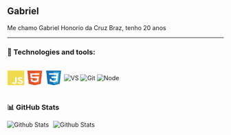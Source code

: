 ## Gabriel

Me chamo Gabriel Honorio da Cruz Braz, tenho 20 anos

---
### 🤖 Technologies and tools:

<div style="display: inline_block"><br>
  <img align="center" alt="Js" height="35" width="40" src="https://raw.githubusercontent.com/devicons/devicon/master/icons/javascript/javascript-plain.svg">
  <img align="center" alt="HTML" height="35" width="40" src="https://raw.githubusercontent.com/devicons/devicon/master/icons/html5/html5-original.svg">
  <img align="center" alt="CSS" height="35" width="40" src="https://raw.githubusercontent.com/devicons/devicon/master/icons/css3/css3-original.svg">
  <img align="center" alt="VS" height="35" width="40" src="https://cdn.jsdelivr.net/gh/devicons/devicon/icons/vscode/vscode-original.svg">
  <img align="center" alt="Git" height="35" width="40" src="https://cdn.jsdelivr.net/gh/devicons/devicon/icons/git/git-original.svg">
  <img align="center" alt="Node" height="35" width="40" src="https://cdn.jsdelivr.net/gh/devicons/devicon@latest/icons/nodejs/nodejs-original.svg" >

          

</div><br>

### 📊 GitHub Stats

<img
  align = "left"
  alt = "Github Stats"
  heigth = "200"
  style= "padding-right: 10px;"
  src="https://github-readme-stats.vercel.app/api?username=gabrielhbrz&show_icons=true&theme=radical&include_all_commits=true&locale=pt-br"
/>

<img
  align = "left"
  alt = "Github Stats"
  heigth = "200"
  style= "padding-right: 10px;"
  src="https://github-readme-stats.vercel.app/api/top-langs/?username=gabrielhbrz&theme=radical&layout=compact&custom_title=Tecnologias&langs_count=7"
/>




